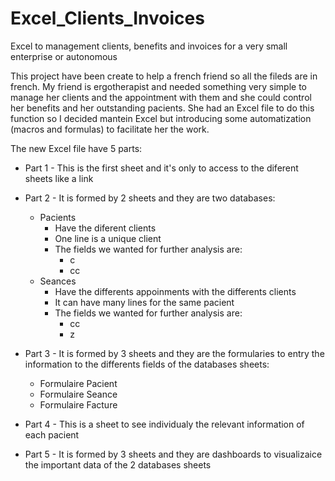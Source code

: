 # Excel_Clients_Invoices

Excel to management clients, benefits and invoices for a very small enterprise or autonomous

This project have been create to help a french friend so all the fileds are in french. My friend is ergotherapist and needed something very simple to manage her clients and the appointment with them and she could control her benefits and her outstanding pacients. She had an Excel file to do this function so I decided mantein Excel but introducing some automatization (macros and formulas) to facilitate her the work.

The new Excel file have 5 parts:

- Part 1 - This is the first sheet and it's only to access to the diferent sheets like a link

- Part 2 - It is formed by 2 sheets and they are two databases:
    - Pacients
       - Have the diferent clients
       - One line is a unique client
       - The fields we wanted for further analysis are:
           - c
           - cc
    - Seances
       - Have the differents appoinments with the differents clients
       - It can have many lines for the same pacient
       - The fields we wanted for further analysis are:
            - cc
            - z
- Part 3 - It is formed by 3 sheets and they are the formularies to entry the information to the differents fields of the databases sheets:
    - Formulaire Pacient
    - Formulaire Seance
    - Formulaire Facture

- Part 4 - This is a sheet to see individualy the relevant information of each pacient

- Part 5 - It is formed by 3 sheets and they are dashboards to visualizaice the important data of the 2 databases sheets
